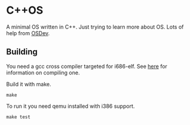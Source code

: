 # C++OS

A minimal OS written in C++. Just trying to learn more about OS.
Lots of help from [OSDev](https://wiki.osdev.org).

## Building

You need a gcc cross compiler targeted for i686-elf. See [here](https://wiki.osdev.org/GCC_Cross-Compiler)
for information on compiling one.

Build it with make.

    make

To run it you need qemu installed with i386 support.

    make test
